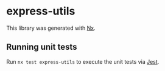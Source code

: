 # express-utils

This library was generated with [Nx](https://nx.dev).

## Running unit tests

Run `nx test express-utils` to execute the unit tests via [Jest](https://jestjs.io).
